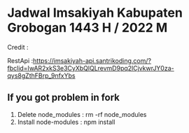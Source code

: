 # Jadwal Imsakiyah Kabupaten Grobogan 1443 H / 2022 M

Credit :

RestApi :https://imsakiyah-api.santrikoding.com/?fbclid=IwAR2xkS3e3CyXbQlQLrevmD9pq2lCjvkwrJY0za-qys8gZthFBrp_9nfxYbs

## If you got problem in fork

1. Delete node_modules : rm -rf node_modules
2. Install node-modules : npm install
